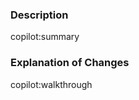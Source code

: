 

<!--
Below are template for copilot to generate CR message.
Please DO NOT modify it.
-->

### Description

copilot:summary

### Explanation of Changes

copilot:walkthrough